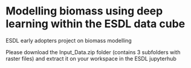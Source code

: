 # Modelling biomass using deep learning within the ESDL data cube
ESDL early adopters project on biomass modelling

Please download the Input_Data.zip folder (contains 3 subfolders with raster files) and extract it on your workspace in the ESDL jupyterhub

